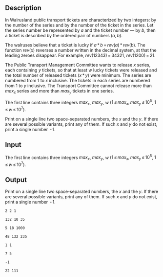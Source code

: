 ## Description

<div><p>In Walrusland public transport tickets are characterized by two integers: by the number of the series and by the number of the ticket in the series. Let the series number be represented by <span class="tex-span"><i>a</i></span> and the ticket number — by <span class="tex-span"><i>b</i></span>, then a ticket is described by the ordered pair of numbers <span class="tex-span">(<i>a</i>, <i>b</i>)</span>. </p><p>The walruses believe that a ticket is lucky if <span class="tex-span"><i>a</i> * <i>b</i> = <i>rev</i>(<i>a</i>) * <i>rev</i>(<i>b</i>)</span>. The function <span class="tex-span"><i>rev</i>(<i>x</i>)</span> reverses a number written in the decimal system, at that the leading zeroes disappear. For example, <span class="tex-span"><i>rev</i>(12343) = 34321</span>, <span class="tex-span"><i>rev</i>(1200) = 21</span>.</p><p>The Public Transport Management Committee wants to release <span class="tex-span"><i>x</i></span> series, each containing <span class="tex-span"><i>y</i></span> tickets, so that <span class="tex-font-style-bf">at</span> <span class="tex-font-style-bf">least</span> <span class="tex-span"><i>w</i></span> lucky tickets were released and the total number of released tickets (<span class="tex-span"><i>x</i> * <i>y</i></span>) were minimum. The series are numbered from <span class="tex-span">1</span> to <span class="tex-span"><i>x</i></span> inclusive. The tickets in each series are numbered from <span class="tex-span">1</span> to <span class="tex-span"><i>y</i></span> inclusive. The Transport Committee cannot release more than <span class="tex-span"><i>max</i><sub class="lower-index"><i>x</i></sub></span> series and more than <span class="tex-span"><i>max</i><sub class="lower-index"><i>y</i></sub></span> tickets in one series.</p></div><div class="input-specification"><p>The first line contains three integers <span class="tex-span"><i>max</i><sub class="lower-index"><i>x</i></sub></span>, <span class="tex-span"><i>max</i><sub class="lower-index"><i>y</i></sub></span>, <span class="tex-span"><i>w</i></span> (<span class="tex-span">1 ≤ <i>max</i><sub class="lower-index"><i>x</i></sub>, <i>max</i><sub class="lower-index"><i>y</i></sub> ≤ 10<sup class="upper-index">5</sup></span>, <span class="tex-span">1 ≤ <i>w</i> ≤ 10<sup class="upper-index">7</sup></span>).</p></div><div class="output-specification"><p>Print on a single line two space-separated numbers, the <span class="tex-span"><i>x</i></span> and the <span class="tex-span"><i>y</i></span>. If there are several possible variants, print any of them. If such <span class="tex-span"><i>x</i></span> and <span class="tex-span"><i>y</i></span> do not exist, print a single number <span class="tex-span"> - 1</span>.</p></div>

## Input

<p>The first line contains three integers <span class="tex-span"><i>max</i><sub class="lower-index"><i>x</i></sub></span>, <span class="tex-span"><i>max</i><sub class="lower-index"><i>y</i></sub></span>, <span class="tex-span"><i>w</i></span> (<span class="tex-span">1 ≤ <i>max</i><sub class="lower-index"><i>x</i></sub>, <i>max</i><sub class="lower-index"><i>y</i></sub> ≤ 10<sup class="upper-index">5</sup></span>, <span class="tex-span">1 ≤ <i>w</i> ≤ 10<sup class="upper-index">7</sup></span>).</p>

## Output

<p>Print on a single line two space-separated numbers, the <span class="tex-span"><i>x</i></span> and the <span class="tex-span"><i>y</i></span>. If there are several possible variants, print any of them. If such <span class="tex-span"><i>x</i></span> and <span class="tex-span"><i>y</i></span> do not exist, print a single number <span class="tex-span"> - 1</span>.</p>





```input1
2 2 1

```




```input2
132 10 35

```




```input3
5 18 1000

```




```input4
48 132 235

```




```output1
1 1
```




```output2
7 5
```




```output3
-1

```




```output4
22 111
```


